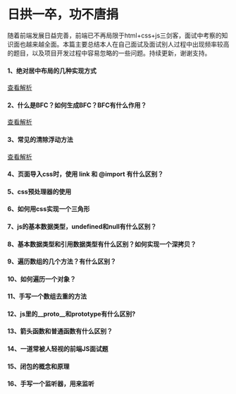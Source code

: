 # 日拱一卒，功不唐捐

随着前端发展日益完善，前端已不再局限于html+css+js三剑客，面试中考察的知识面也越来越全面。本篇主要总结本人在自己面试及面试别人过程中出现频率较高的题目，以及项目开发过程中容易忽略的一些问题。持续更新，谢谢支持。

#### 1、绝对居中布局的几种实现方式  
[查看解析]()

#### 2、什么是BFC？如何生成BFC？BFC有什么作用？
[查看解析]()

#### 3、常见的清除浮动方法
[查看解析]()

#### 4、页面导入css时，使用 link 和 @import 有什么区别？

#### 5、css预处理器的使用

#### 6、如何用css实现一个三角形

#### 7、js的基本数据类型，undefined和null有什么区别？

#### 8、基本数据类型和引用数据类型有什么区别？如何实现一个深拷贝？

#### 9、遍历数组的几个方法？有什么区别？

#### 10、如何遍历一个对象？

#### 11、手写一个数组去重的方法

#### 12、js里的__proto__和prototype有什么区别?

#### 13、箭头函数和普通函数有什么区别？

#### 14、一道常被人轻视的前端JS面试题

#### 15、闭包的概念和原理

#### 16、手写一个监听器，用来监听